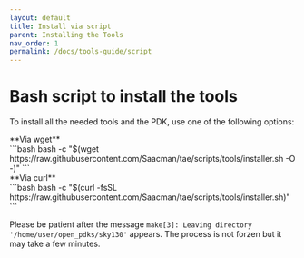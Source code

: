 ```yaml
---
layout: default
title: Install via script
parent: Installing the Tools
nav_order: 1
permalink: /docs/tools-guide/script
---
```


# Bash script to install the tools

To install all the needed tools and the PDK, use one of the following options:
<div class="code-example" markdown="1">
**Via wget**
</div>
```bash
bash -c "$(wget https://raw.githubusercontent.com/Saacman/tae/scripts/tools/installer.sh -O -)"
```
<div class="code-example" markdown="1">
**Via curl**
</div>
```bash
bash -c "$(curl -fsSL https://raw.githubusercontent.com/Saacman/tae/scripts/tools/installer.sh)"
```

Please be patient after the message `make[3]: Leaving directory '/home/user/open_pdks/sky130'` appears. The process is not forzen but it may take a few minutes.